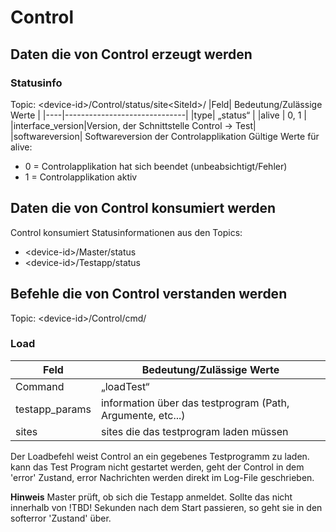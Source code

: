 # Control

## Daten die von Control erzeugt werden

### Statusinfo

Topic: \<device-id>/Control/status/site\<SiteId>/
|Feld| Bedeutung/Zulässige Werte   |
|----|------------------------------|
|type| „status“                    |
|alive | 0, 1                       |
|interface_version|Version,  der Schnittstelle Control -> Test|
|softwareversion| Softwareversion der Controlapplikation
Gültige Werte für alive:

* 0 = Controlapplikation hat sich beendet (unbeabsichtigt/Fehler)
* 1 = Controlapplikation aktiv

## Daten die von Control konsumiert werden

Control konsumiert Statusinformationen aus den Topics:

* \<device-id>/Master/status
* \<device-id>/Testapp/status

## Befehle die von Control verstanden werden

Topic: \<device-id>/Control/cmd/

### Load

|Feld| Bedeutung/Zulässige Werte   |
|----|------------------------------|
|Command| „loadTest“              |
|testapp_params | information über das testprogram (Path, Argumente, etc...) |
|sites| sites die das testprogram laden müssen|
Der Loadbefehl weist Control an ein gegebenes Testprogramm zu laden.
kann das Test Program nicht gestartet werden, geht der Control in dem 'error' Zustand,
error Nachrichten werden direkt im Log-File geschrieben.

__Hinweis__ Master prüft, ob sich die Testapp anmeldet. Sollte das nicht innerhalb von !TBD! Sekunden nach dem Start passieren, so geht sie in den softerror 'Zustand' über.


